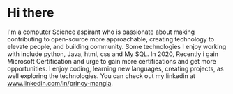 # Hi there 

I'm a  computer Science aspirant who is passionate about making contributing to open-source more approachable, creating technology to elevate people, and building community. Some technologies I enjoy working with include python, Java, html, css and My SQL. In 2020, Recently i gain Microsoft Certification and urge to gain more certifications and get more opportunities.  I enjoy coding, learning new languages, creating projects, as well exploring the technologies. You can check out my linkedin at www.linkedin.com/in/princy-mangla.
